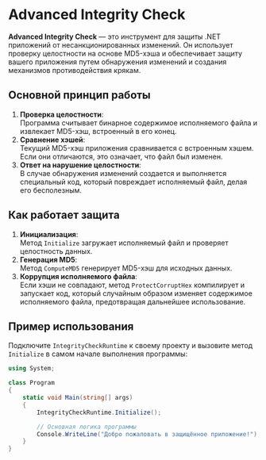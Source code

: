 # Advanced Integrity Check

**Advanced Integrity Check** — это инструмент для защиты .NET приложений от несанкционированных изменений. Он использует проверку целостности на основе MD5-хэша и обеспечивает защиту вашего приложения путем обнаружения изменений и создания механизмов противодействия крякам.

## Основной принцип работы

1. **Проверка целостности**:  
   Программа считывает бинарное содержимое исполняемого файла и извлекает MD5-хэш, встроенный в его конец.
2. **Сравнение хэшей**:  
   Текущий MD5-хэш приложения сравнивается с встроенным хэшем. Если они отличаются, это означает, что файл был изменен.
3. **Ответ на нарушение целостности**:  
   В случае обнаружения изменений создается и выполняется специальный код, который повреждает исполняемый файл, делая его бесполезным.

## Как работает защита

1. **Инициализация**:  
   Метод `Initialize` загружает исполняемый файл и проверяет целостность данных.
2. **Генерация MD5**:  
   Метод `ComputeMD5` генерирует MD5-хэш для исходных данных.
3. **Коррупция исполняемого файла**:  
   Если хэши не совпадают, метод `ProtectCorruptHex` компилирует и запускает код, который случайным образом изменяет содержимое исполняемого файла, предотвращая дальнейшее использование.

## Пример использования

Подключите `IntegrityCheckRuntime` к своему проекту и вызовите метод `Initialize` в самом начале выполнения программы:

```csharp
using System;

class Program
{
    static void Main(string[] args)
    {
        IntegrityCheckRuntime.Initialize();

        // Основная логика программы
        Console.WriteLine("Добро пожаловать в защищённое приложение!");
    }
}
